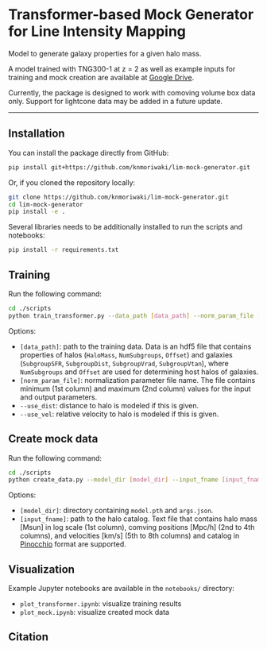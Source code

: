 # Transformer-based Mock Generator for Line Intensity Mapping 

Model to generate galaxy properties for a given halo mass.

A model trained with TNG300-1 at z = 2 as well as example inputs for training and mock creation are available at [Google Drive](https://drive.google.com/drive/folders/1HRkRdfti8XaIPyF3er5QJmFX3WXCmAQI?usp=sharing).

Currently, the package is designed to work with comoving volume box data only. Support for lightcone data may be added in a future update.

---

## Installation

You can install the package directly from GitHub:

```bash
pip install git+https://github.com/knmoriwaki/lim-mock-generator.git
```

Or, if you cloned the repository locally:

```bash
git clone https://github.com/knmoriwaki/lim-mock-generator.git
cd lim-mock-generator
pip install -e .
```

Several libraries needs to be additionally installed to run the scripts and notebooks:
```bash
pip install -r requirements.txt
```

## Training 

Run the following command:
```bash
cd ./scripts
python train_transformer.py --data_path [data_path] --norm_param_file [norm_param_file] --use_dist --use_vel
```

Options:
- `[data_path]`: path to the training data. Data is an hdf5 file that contains properties of halos (`HaloMass`, `NumSubgroups`, `Offset`) and galaxies (`SubgroupSFR`, `SubgroupDist`, `SubgroupVrad`, `SubgroupVtan`), where `NumSubgroups` and `Offset` are used for determining host halos of galaxies.
- `[norm_param_file]`: normalization parameter file name. The file contains minimum (1st column) and maximum (2nd column) values for the input and output parameters.
- `--use_dist`: distance to halo is modeled if this is given.
- `--use_vel`: relative velocity to halo is modeled if this is given.

## Create mock data

Run the following command:
```bash
cd ./scripts
python create_data.py --model_dir [model_dir] --input_fname [input_fname] 
```
Options:
- `[model_dir]`: directory containing `model.pth` and `args.json`.
- `[input_fname]`: path to the halo catalog. Text file that contains halo mass [Msun] in log scale (1st column), comving positions [Mpc/h] (2nd to 4th columns), and velocities [km/s] (5th to 8th columns) and catalog in [Pinocchio](https://github.com/pigimonaco/Pinocchio) format are supported.

## Visualization

Example Jupyter notebooks are available in the `notebooks/` directory:

- `plot_transformer.ipynb`: visualize training results
- `plot_mock.ipynb`: visualize created mock data


## Citation

